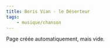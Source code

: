 ```yaml
---
title: Boris Vian - le Déserteur
tags:
    - musique/chanson
---
```


Page créée automatiquement, mais vide.

